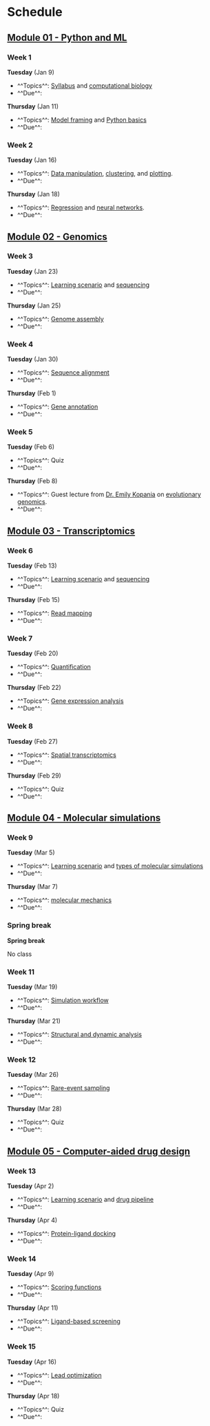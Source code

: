# Schedule

## [Module 01 - Python and ML][module 01]

### Week 1

**Tuesday** (Jan 9)

-   ^^Topics^^: [Syllabus](/syllabus) and [computational biology](/modules/modeling/comp-bio)
-   ^^Due^^:

**Thursday** (Jan 11)

-   ^^Topics^^: [Model framing](/modules/modeling/model-framing) and [Python basics](/modules/modeling/python-basics)
-   ^^Due^^:

### Week 2

**Tuesday** (Jan 16)

-   ^^Topics^^: [Data manipulation](/modules/modeling/data-manipulation), [clustering](/modules/modeling/clustering), and [plotting](/modules/modeling/plotting).
-   ^^Due^^:

**Thursday** (Jan 18)

-   ^^Topics^^: [Regression](/modules/modeling/regression) and [neural networks](/modules/modeling/neural-networks).
-   ^^Due^^:

## [Module 02 - Genomics][module 02]

### Week 3

**Tuesday** (Jan 23)

-   ^^Topics^^: [Learning scenario](/modules/genomics/learning-scenario) and [sequencing](/modules/genomics/sequencing)
-   ^^Due^^:

**Thursday** (Jan 25)

-   ^^Topics^^: [Genome assembly](/modules/genomics/genome-assembly)
-   ^^Due^^:

### Week 4

**Tuesday** (Jan 30)

-   ^^Topics^^: [Sequence alignment](/modules/genomics/sequence-alignment)
-   ^^Due^^:

**Thursday** (Feb 1)

-   ^^Topics^^: [Gene annotation](/modules/genomics/gene-annotation)
-   ^^Due^^:

### Week 5

**Tuesday** (Feb 6)

-   ^^Topics^^: Quiz
-   ^^Due^^:

**Thursday** (Feb 8)

-   ^^Topics^^: Guest lecture from [Dr. Emily Kopania](https://ekopania.github.io/) on [evolutionary genomics](/modules/genomics/evolutionary-genomics).
-   ^^Due^^:

## [Module 03 - Transcriptomics][module 03]

### Week 6

**Tuesday** (Feb 13)

-   ^^Topics^^: [Learning scenario](/modules/transcriptomics/learning-scenario) and [sequencing](/modules/transcriptomics/sequencing)
-   ^^Due^^:

**Thursday** (Feb 15)

-   ^^Topics^^: [Read mapping](/modules/transcriptomics/read-mapping)
-   ^^Due^^:

### Week 7

**Tuesday** (Feb 20)

-   ^^Topics^^: [Quantification](/modules/transcriptomics/quantification)
-   ^^Due^^:

**Thursday** (Feb 22)

-   ^^Topics^^: [Gene expression analysis](/modules/transcriptomics/gene-expression-analysis)
-   ^^Due^^:

### Week 8

**Tuesday** (Feb 27)

-   ^^Topics^^: [Spatial transcriptomics](/modules/transcriptomics/spatial)
-   ^^Due^^:

**Thursday** (Feb 29)

-   ^^Topics^^: Quiz
-   ^^Due^^:

## [Module 04 - Molecular simulations][module 04]

### Week 9

**Tuesday** (Mar 5)

-   ^^Topics^^: [Learning scenario](/modules/simulations/learning-scenario) and [types of molecular simulations](/modules/simulations/molecular-simulations)
-   ^^Due^^:

**Thursday** (Mar 7)

-   ^^Topics^^: [molecular mechanics](/modules/simulations/molecular-mechanics)
-   ^^Due^^:

### Spring break

**Spring break**

No class

### Week 11

**Tuesday** (Mar 19)

-   ^^Topics^^: [Simulation workflow](/modules/simulations/simulation-workflow)
-   ^^Due^^:

**Thursday** (Mar 21)

-   ^^Topics^^: [Structural and dynamic analysis](/modules/simulations/structural-dynamic-analysis)
-   ^^Due^^:

### Week 12

**Tuesday** (Mar 26)

-   ^^Topics^^: [Rare-event sampling](/modules/simulations/rare-event-sampling)
-   ^^Due^^:

**Thursday** (Mar 28)

-   ^^Topics^^: Quiz
-   ^^Due^^:

## [Module 05 - Computer-aided drug design][module 05]

### Week 13

**Tuesday** (Apr 2)

-   ^^Topics^^: [Learning scenario](/modules/cadd/learning-scenario) and [drug pipeline](/modules/cadd/drug-discovery-pipeline)
-   ^^Due^^:

**Thursday** (Apr 4)

-   ^^Topics^^: [Protein-ligand docking](/modules/cadd/docking)
-   ^^Due^^:

### Week 14

**Tuesday** (Apr 9)

-   ^^Topics^^: [Scoring functions](/modules/cadd/scoring-functions)
-   ^^Due^^:

**Thursday** (Apr 11)

-   ^^Topics^^: [Ligand-based screening](/modules/cadd/ligand-based-screening)
-   ^^Due^^:

### Week 15

**Tuesday** (Apr 16)

-   ^^Topics^^: [Lead optimization](/modules/cadd/lead-optimization)
-   ^^Due^^:

**Thursday** (Apr 18)

-   ^^Topics^^: Quiz
-   ^^Due^^:

<!-- LINKS -->

[module 01]: /modules/python-ml
[module 02]: /modules/genomics
[module 03]: /modules/transcriptomics
[module 04]: /modules/simulations
[module 05]: /modules/cadd
